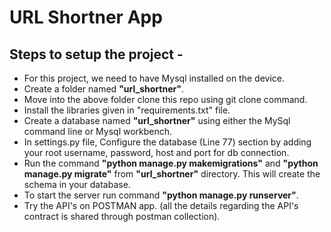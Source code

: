 ﻿# URL Shortner App
 
 ## Steps to setup the project - 
 
 - For this project, we need to have Mysql installed on the device. 
 - Create a folder named **"url_shortner"**.
 - Move into the above folder clone this repo using git clone command.
 - Install the libraries given in "requirements.txt" file.
 - Create a database named **"url_shortner"** using either the MySql command line or Mysql workbench.
 - In settings.py file, Configure the database (Line 77) section by adding your root username, password, host and port for db connection.
 - Run the command **"python manage.py makemigrations"** and **"python manage.py migrate"** from **"url_shortner"** directory. This will create the schema in your database.
 - To start the server run command **"python manage.py runserver"**.
 - Try the API's on POSTMAN app. (all the details regarding the API's contract is shared through postman collection).
